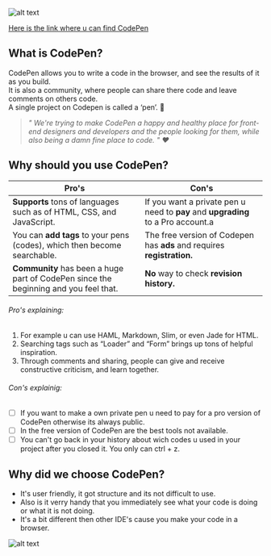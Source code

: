 ![alt text](download.png)

[Here is the link where u can find CodePen](https://codepen.io/)

## What is CodePen? 

CodePen allows you to write a code in the browser, and see the results of it as you build.  
It is also a community, where people can share there code and leave comments on others code.  
A single project on Codepen is called a ‘pen’. :memo:

> *" We're trying to make CodePen a happy and healthy place for front-end designers and developers and the people looking for  them, while also being a damn fine place to code. " :heart:*

## Why should you use CodePen?

Pro's | Con's 
--- | --- 
 **Supports** tons of languages such as of HTML, CSS, and JavaScript. |  If you want a private pen u need to **pay** and **upgrading** to a Pro account.a
 You can **add tags** to your pens (codes), which then become searchable. | The free version of Codepen has **ads** and requires **registration.**
 **Community** has been a huge part of CodePen since the beginning and you feel that. | **No** way to check **revision history.**

###### Pro's explaining:
1. For example u can use HAML, Markdown, Slim, or even Jade for HTML.
2. Searching tags such as “Loader” and “Form” brings up tons of helpful inspiration. 
3. Through comments and sharing, people can give and receive constructive criticism, and learn together.

###### Con's explainig:

- [ ]  If you want to make a own private pen u need to pay for a pro version of CodePen otherwise its always public.
- [ ]  In the free version of CodePen are the best tools not available.
- [ ]  You can't go back in your history about wich codes u used in your project after you closed it. You only can ctrl + z.

## Why did we choose CodePen?

* It's user friendly, it got structure and its not difficult to use. 
* Also is it verry handy that you immediately see what your code is doing or what it is not doing. 
* It's a bit different then other IDE's cause you make your code in a browser. 

![alt text](codepen.jpg)
